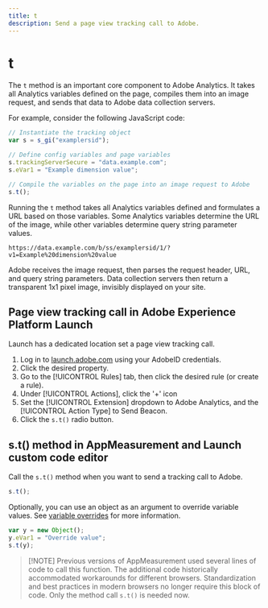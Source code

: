 ```yaml
---
title: t
description: Send a page view tracking call to Adobe.
---
```


# t

The `t` method is an important core component to Adobe Analytics. It takes all Analytics variables defined on the page, compiles them into an image request, and sends that data to Adobe data collection servers.

For example, consider the following JavaScript code:

```js
// Instantiate the tracking object
var s = s_gi("examplersid");

// Define config variables and page variables
s.trackingServerSecure = "data.example.com";
s.eVar1 = "Example dimension value";

// Compile the variables on the page into an image request to Adobe
s.t();
```

Running the `t` method takes all Analytics variables defined and formulates a URL based on those variables. Some Analytics variables determine the URL of the image, while other variables determine query string parameter values.

```text
https://data.example.com/b/ss/examplersid/1/?v1=Example%20dimension%20value
```

Adobe receives the image request, then parses the request header, URL, and query string parameters. Data collection servers then return a transparent 1x1 pixel image, invisibly displayed on your site.

## Page view tracking call in Adobe Experience Platform Launch

Launch has a dedicated location set a page view tracking call.

1. Log in to [launch.adobe.com](https://launch.adobe.com) using your AdobeID credentials.
2. Click the desired property.
3. Go to the [!UICONTROL Rules] tab, then click the desired rule (or create a rule).
4. Under [!UICONTROL Actions], click the '+' icon
5. Set the [!UICONTROL Extension] dropdown to Adobe Analytics, and the [!UICONTROL Action Type] to Send Beacon.
6. Click the `s.t()` radio button.

## s.t() method in AppMeasurement and Launch custom code editor

Call the `s.t()` method when you want to send a tracking call to Adobe.

```js
s.t();
```

Optionally, you can use an object as an argument to override variable values. See [variable overrides](../../js/overrides.md) for more information.

```js
var y = new Object();
y.eVar1 = "Override value";
s.t(y);
```

> [!NOTE] Previous versions of AppMeasurement used several lines of code to call this function. The additional code historically accommodated workarounds for different browsers. Standardization and best practices in modern browsers no longer require this block of code. Only the method call `s.t()` is needed now.
